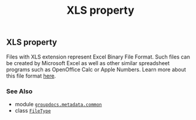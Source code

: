 ﻿---
title: XLS property
second_title: GroupDocs.Metadata for Python via .NET API References
description: 
type: docs
url: /python-net/groupdocs.metadata.common/filetype/xls/
is_root: false
weight: 1040
---

## XLS property


Files with XLS extension represent Excel Binary File Format. Such files can be created by Microsoft Excel
as well as other similar spreadsheet programs such as OpenOffice Calc or Apple Numbers. Learn more about
this file format [here](https://wiki.fileformat.com/specification/spreadsheet/xls/).

### See Also
* module [`groupdocs.metadata.common`](../../)
* class [`FileType`](/metadata/python-net/groupdocs.metadata.common/filetype)
